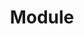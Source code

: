 ---
title: Module
redirect_to: https://ucfopen.github.io/Obojobo-Docs/releases/v3.4.0/developers/obo_nodes/module
---
